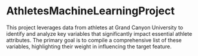 # AthletesMachineLearningProject

This project leverages data from athletes at Grand Canyon University to identify and analyze key variables that significantly impact essential athlete attributes. The primary goal is to compile a comprehensive list of these variables, highlighting their weight in influencing the target feature.

